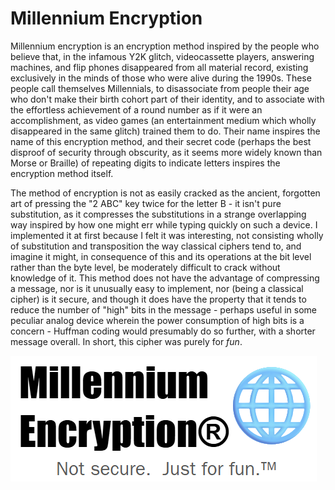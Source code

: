 # Millennium Encryption

Millennium encryption is an encryption method inspired by the people who believe that, in the infamous Y2K glitch, videocassette players, answering machines,
and flip phones disappeared from all material record, existing exclusively in the minds of those who were alive during the 1990s.  These people call themselves
Millennials, to disassociate from people their age who don't make their birth cohort part of their identity, and to associate with the effortless achievement
of a round number as if it were an accomplishment, as video games (an entertainment medium which wholly disappeared in the same glitch) trained them to do.
Their name inspires the name of this encryption method, and their secret code (perhaps the best disproof of security through obscurity, as it seems more
widely known than Morse or Braille) of repeating digits to indicate letters inspires the encryption method itself.

The method of encryption is not as easily cracked as the ancient, forgotten art of pressing the "2 ABC" key twice for the letter B - it isn't pure substitution,
as it compresses the substitutions in a strange overlapping way inspired by how one might err while typing quickly on such a device.  I implemented it at first
because I felt it was interesting, not consisting wholly of substitution and transposition the way classical ciphers tend to, and imagine it might, in consequence
of this and its operations at the bit level rather than the byte level, be moderately difficult to crack without knowledge of it.  This method does not have the advantage of compressing a message,
nor is it unusually easy to implement, nor (being a classical cipher) is it secure, and though it does have the property that it tends to reduce the number of "high"
bits in the message - perhaps useful in some peculiar analog device wherein the power consumption of high bits is a concern - Huffman coding would presumably do so further,
with a shorter message overall.  In short, this cipher was purely for *fun*.

<img src="images/badlogo.png">